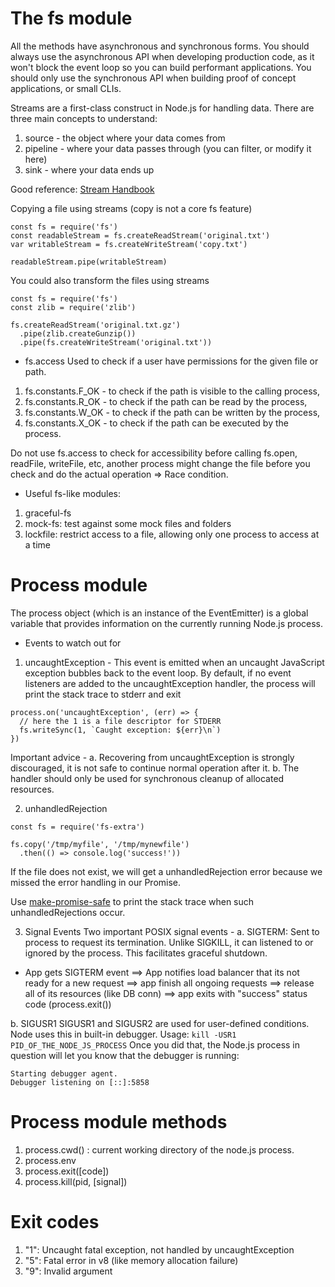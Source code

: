 # The fs module

All the methods have asynchronous and synchronous forms. You should always use the asynchronous API when developing production code, as it won't block the event loop so you can build performant applications. You should only use the synchronous API when building proof of concept applications, or small CLIs.

Streams are a first-class construct in Node.js for handling data. There are three main concepts to understand:
1. source - the object where your data comes from
2. pipeline - where your data passes through (you can filter, or modify it here)
3. sink - where your data ends up

Good reference: [Stream Handbook](https://github.com/substack/stream-handbook)

Copying a file using streams (copy is not a core fs feature)
```
const fs = require('fs')
const readableStream = fs.createReadStream('original.txt')
var writableStream = fs.createWriteStream('copy.txt')

readableStream.pipe(writableStream)
```

You could also transform the files using streams
```
const fs = require('fs')
const zlib = require('zlib')

fs.createReadStream('original.txt.gz')
  .pipe(zlib.createGunzip())
  .pipe(fs.createWriteStream('original.txt'))
```

- fs.access
Used to check if a user have permissions for the given file or path.
1. fs.constants.F_OK - to check if the path is visible to the calling process,
2. fs.constants.R_OK - to check if the path can be read by the process,
3. fs.constants.W_OK - to check if the path can be written by the process,
4. fs.constants.X_OK - to check if the path can be executed by the process.

Do not use fs.access to check for accessibility before calling fs.open, readFile, writeFile, etc, another process might change the file before you check and do the actual operation => Race condition.

- Useful fs-like modules:
1. graceful-fs
2. mock-fs: test against some mock files and folders
3. lockfile: restrict access to a file, allowing only one process to access at a time

# Process module
The process object (which is an instance of the EventEmitter) is a global variable that provides information on the currently running Node.js process.

- Events to watch out for
1. uncaughtException - This event is emitted when an uncaught JavaScript exception bubbles back to the event loop. By default, if no event listeners are added to the uncaughtException handler, the process will print the stack trace to stderr and exit
```
process.on('uncaughtException', (err) => {
  // here the 1 is a file descriptor for STDERR
  fs.writeSync(1, `Caught exception: ${err}\n`)
})
```
Important advice -
a. Recovering from uncaughtException is strongly discouraged, it is not safe to continue normal operation after it.
b. The handler should only be used for synchronous cleanup of allocated resources.

2. unhandledRejection
```
const fs = require('fs-extra')

fs.copy('/tmp/myfile', '/tmp/mynewfile')
  .then(() => console.log('success!'))
```
If the file does not exist, we will get a unhandledRejection error because we missed the error handling in our Promise.

Use [make-promise-safe](https://github.com/mcollina/make-promises-safe) to print the stack trace when such unhandledRejections occur.

3. Signal Events
Two important POSIX signal events - 
a. SIGTERM: Sent to process to request its termination. Unlike SIGKILL, it can listened to or ignored by the process. This facilitates graceful shutdown. 
- App gets SIGTERM event ==> App notifies load balancer that its not ready for a new request ==> app finish all ongoing requests ==> release all of its resources (like DB conn) ==> app exits with "success" status code (process.exit())

b. SIGUSR1
SIGUSR1 and SIGUSR2 are used for user-defined conditions. Node uses this in built-in debugger. 
Usage: 
```kill -USR1 PID_OF_THE_NODE_JS_PROCESS```
Once you did that, the Node.js process in question will let you know that the debugger is running:
```
Starting debugger agent.
Debugger listening on [::]:5858
```

# Process module methods
1. process.cwd() : current working directory of the node.js process.
2. process.env
3. process.exit([code])
4. process.kill(pid, [signal])

# Exit codes
1. "1": Uncaught fatal exception, not handled by uncaughtException
2. "5": Fatal error in v8 (like memory allocation failure)
3. "9": Invalid argument